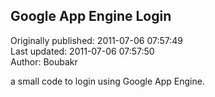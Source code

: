 ## Google App Engine Login  
Originally published: 2011-07-06 07:57:49  
Last updated: 2011-07-06 07:57:50  
Author: Boubakr   
  
a small code to login using Google App Engine.